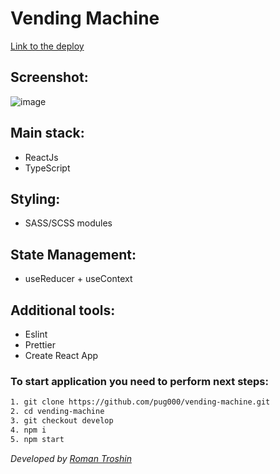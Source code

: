 # Vending Machine

[Link to the deploy](https://pug000-vending-machine.netlify.app/ "Vending Machine netlify")

## Screenshot:

![image](https://user-images.githubusercontent.com/95237510/213649686-ffe889da-4d25-4bdf-9070-9f5434849df2.png)

## Main stack:

- ReactJs
- TypeScript

## Styling:

- SASS/SCSS modules

## State Management:

- useReducer + useContext

## Additional tools:

- Eslint
- Prettier
- Create React App

### To start application you need to perform next steps:

```bash
1. git clone https://github.com/pug000/vending-machine.git
2. cd vending-machine
3. git checkout develop
4. npm i
5. npm start
```

_Developed by [Roman Troshin](https://github.com/pug000)_
